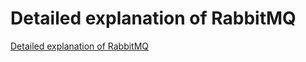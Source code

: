 # Detailed explanation of RabbitMQ
[Detailed explanation of RabbitMQ](https://aiwithcloud.com/2022/09/19/detailed_explanation_of_rabbitmq/)